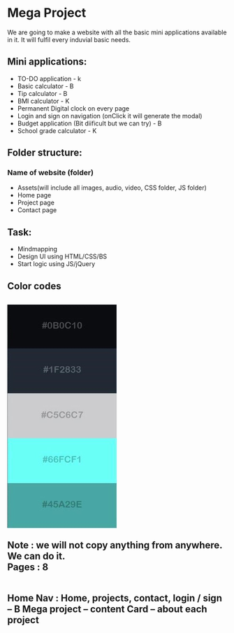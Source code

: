 <h1>Mega Project</h1>

<p>We are going to make a website with all the basic mini applications available in it. It will fulfil every induvial basic needs.</p>

<h2>Mini applications:</h2>
<ul>
<li>TO-DO application - k</li>
<li>Basic calculator - B</li>
<li>Tip calculator - B</li>
<li>BMI calculator - K</li>
<li>Permanent Digital clock on every page</li>
<li>Login and sign on navigation (onClick it will generate the modal)</li>
<li>Budget application (Bit diificult but we can try) - B</li>
<li>School grade calculator - K</li>
</ul>

<h2>Folder structure:</h2>

<h3>Name of website (folder)</h3>

<ul>
<li>Assets(will include all images, audio, video, CSS folder, JS folder)</li>
<li>Home page</li>
<li>Project page</li>
<li>Contact page</li>
</ul>

<h2>Task:</h2>
<ul>
<li>Mindmapping</li>
<li>Design UI using HTML/CSS/BS</li>
<li>Start logic using JS/jQuery</li>
</ul>

<h2>Color codes<h2>
<img src="assets/images/color_codes.jpg"/>

<br>

Note : we will not copy anything from anywhere. We can do it.<br>
Pages : 8<br>
<br>

<p>Home
Nav : Home, projects, contact, login / sign – B
Mega project – content
Card – about each project</p>
